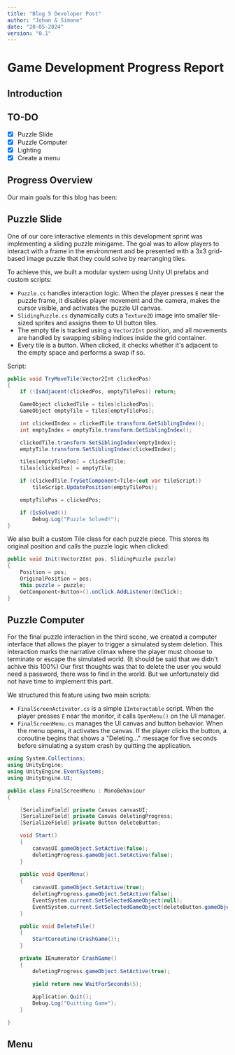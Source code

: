 ```yaml
---
title: "Blog 5 Developer Post"
author: "Johan & Simone"
date: "20-05-2024"
version: "0.1"
---
```


# Game Development Progress Report

## Introduction

## TO-DO
- [X] Puzzle Slide
- [X] Puzzle Computer
- [X] Lighting
- [X] Create a menu

## Progress Overview
Our main goals for this blog has been:

## Puzzle Slide

One of our core interactive elements in this development sprint was implementing a sliding puzzle minigame. The goal was to allow players to interact with a frame in the environment and be presented with a 3x3 grid-based image puzzle that they could solve by rearranging tiles.

To achieve this, we built a modular system using Unity UI prefabs and custom scripts:

- `Puzzle.cs` handles interaction logic. When the player presses `E` near the puzzle frame, it disables player movement and the camera, makes the cursor visible, and activates the puzzle UI canvas.
- `SlidingPuzzle.cs` dynamically cuts a `Texture2D` image into smaller tile-sized sprites and assigns them to UI button tiles.
- The empty tile is tracked using a `Vector2Int` position, and all movements are handled by swapping sibling indices inside the grid container.
- Every tile is a button. When clicked, it checks whether it's adjacent to the empty space and performs a swap if so.

Script:

```csharp
public void TryMoveTile(Vector2Int clickedPos)
{
    if (!IsAdjacent(clickedPos, emptyTilePos)) return;

    GameObject clickedTile = tiles[clickedPos];
    GameObject emptyTile = tiles[emptyTilePos];

    int clickedIndex = clickedTile.transform.GetSiblingIndex();
    int emptyIndex = emptyTile.transform.GetSiblingIndex();

    clickedTile.transform.SetSiblingIndex(emptyIndex);
    emptyTile.transform.SetSiblingIndex(clickedIndex);

    tiles[emptyTilePos] = clickedTile;
    tiles[clickedPos] = emptyTile;

    if (clickedTile.TryGetComponent<Tile>(out var tileScript))
        tileScript.UpdatePosition(emptyTilePos);

    emptyTilePos = clickedPos;

    if (IsSolved())
        Debug.Log("Puzzle Solved!");
}
```
We also built a custom Tile class for each puzzle piece. This stores its original position and calls the puzzle logic when clicked:
```csharp
public void Init(Vector2Int pos, SlidingPuzzle puzzle)
{
    Position = pos;
    OriginalPosition = pos;
    this.puzzle = puzzle;
    GetComponent<Button>().onClick.AddListener(OnClick);
}
```

## Puzzle Computer

For the final puzzle interaction in the third scene, we created a computer interface that allows the player to trigger a simulated system deletion. This interaction marks the narrative climax where the player must choose to terminate or escape the simulated world. (It should be said that we didn't achive this 100%) Our first thoughts was that to delete the user you would need a password, there was to find in the world. But we unfortunately did not have time to implement this part.  

We structured this feature using two main scripts:

- `FinalScreenActivator.cs` is a simple `IInteractable` script. When the player presses `E` near the monitor, it calls `OpenMenu()` on the UI manager.
- `FinalScreenMenu.cs` manages the UI canvas and button behavior. When the menu opens, it activates the canvas. If the player clicks the button, a coroutine begins that shows a "Deleting..." message for five seconds before simulating a system crash by quitting the application.

```csharp
using System.Collections;
using UnityEngine;
using UnityEngine.EventSystems;
using UnityEngine.UI;

public class FinalScreenMenu : MonoBehaviour
{

    [SerializeField] private Canvas canvasUI;
    [SerializeField] private Canvas deletingProgress;
    [SerializeField] private Button deleteButton;

    void Start()
    {
        canvasUI.gameObject.SetActive(false);
        deletingProgress.gameObject.SetActive(false);
    }
    
    public void OpenMenu()
    {
        canvasUI.gameObject.SetActive(true);
        deletingProgress.gameObject.SetActive(false);
        EventSystem.current.SetSelectedGameObject(null);
        EventSystem.current.SetSelectedGameObject(deleteButton.gameObject);
    }

    public void DeleteFile()
    {
        StartCoroutine(CrashGame());
    }

    private IEnumerator CrashGame()
    {
        deletingProgress.gameObject.SetActive(true);

        yield return new WaitForSeconds(5);
        
        Application.Quit();
        Debug.Log("Quitting Game");
    }

}
```


## Menu

